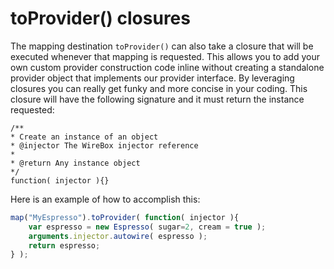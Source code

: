 # toProvider() closures

The mapping destination `toProvider()` can also take a closure that will be executed whenever that mapping is requested. This allows you to add your own custom provider construction code inline without creating a standalone provider object that implements our provider interface. By leveraging closures you can really get funky and more concise in your coding. This closure will have the following signature and it must return the instance requested:

```
/**
* Create an instance of an object
* @injector The WireBox injector reference
*
* @return Any instance object
*/
function( injector ){}
```

Here is an example of how to accomplish this:

```javascript
map("MyEspresso").toProvider( function( injector ){
    var espresso = new Espresso( sugar=2, cream = true );
    arguments.injector.autowire( espresso );
    return espresso;
} );
```
